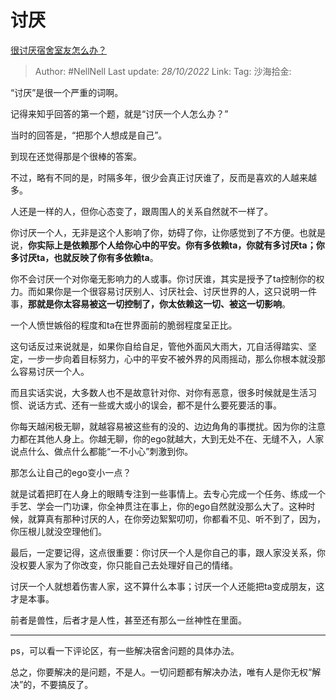 # 讨厌

[很讨厌宿舍室友怎么办？](https://www.zhihu.com/question/34369795/answer/2725328129)

> Author: #NellNell
> Last update: *28/10/2022*
> Link:
> Tag:
> 沙海拾金:

“讨厌”是很一个严重的词啊。

记得来知乎回答的第一个题，就是“讨厌一个人怎么办？”

当时的回答是，“把那个人想成是自己”。

到现在还觉得那是个很棒的答案。

不过，略有不同的是，时隔多年，很少会真正讨厌谁了，反而是喜欢的人越来越多。

人还是一样的人，但你心态变了，跟周围人的关系自然就不一样了。

你讨厌一个人，无非是这个人影响了你，妨碍了你，让你感觉到了不方便。也就是说，**你实际上是依赖那个人给你心中的平安。你有多依赖ta，你就有多讨厌ta；你多讨厌ta，也就反映了你有多依赖ta**。

你不会讨厌一个对你毫无影响力的人或事。你讨厌谁，其实是授予了ta控制你的权力。而如果你是一个很容易讨厌别人、讨厌社会、讨厌世界的人，这只说明一件事，**那就是你太容易被这一切控制了，你太依赖这一切、被这一切影响**。

一个人愤世嫉俗的程度和ta在世界面前的脆弱程度呈正比。

这句话反过来说就是，如果你自给自足，管他外面风大雨大，兀自活得踏实、坚定，一步一步向着目标努力，心中的平安不被外界的风雨摇动，那么你根本就没那么容易讨厌一个人。

而且实话实说，大多数人也不是故意针对你、对你有恶意，很多时候就是生活习惯、说话方式、还有一些或大或小的误会，都不是什么要死要活的事。

你每天越闲极无聊，就越容易被这些有的没的、边边角角的事搅扰。因为你的注意力都在其他人身上。你越无聊，你的ego就越大，大到无处不在、无缝不入，人家说点什么、做点什么都能“一不小心”刺激到你。

那怎么让自己的ego变小一点？

就是试着把盯在人身上的眼睛专注到一些事情上。去专心完成一个任务、练成一个手艺、学会一门功课，你全神贯注在事上，你的ego自然就没那么大了。这种时候，就算真有那种讨厌的人，在你旁边絮絮叨叨，你都看不见、听不到了，因为，你压根儿就没空理他们。

最后，一定要记得，这点很重要：你讨厌一个人是你自己的事，跟人家没关系，你没权要人家为了你改变，你只能自己去处理好自己的情绪。

讨厌一个人就想着伤害人家，这不算什么本事；讨厌一个人还能把ta变成朋友，这才是本事。

前者是兽性，后者才是人性，甚至还有那么一丝神性在里面。

---

ps，可以看一下评论区，有一些解决宿舍问题的具体办法。

总之，你要解决的是问题，不是人。一切问题都有解决办法，唯有人是你无权“解决”的，不要搞反了。
